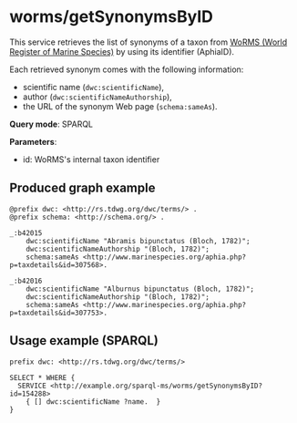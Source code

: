 
# worms/getSynonymsByID


This service retrieves the list of synonyms of a taxon from [WoRMS (World Register of Marine Species)](http://www.marinespecies.org/) by using its identifier (AphiaID). 

Each retrieved synonym comes with the following information:
- scientific name (`dwc:scientificName`),
- author (`dwc:scientificNameAuthorship`),
- the URL of the synonym Web page (`schema:sameAs`).

**Query mode**: SPARQL

**Parameters**: 
- id: WoRMS's internal taxon identifier




## Produced graph example

```turtle
@prefix dwc: <http://rs.tdwg.org/dwc/terms/> .
@prefix schema: <http://schema.org/> .

_:b42015 
    dwc:scientificName "Abramis bipunctatus (Bloch, 1782)";
    dwc:scientificNameAuthorship "(Bloch, 1782)";
    schema:sameAs <http://www.marinespecies.org/aphia.php?p=taxdetails&id=307568>.
    
_:b42016
    dwc:scientificName "Alburnus bipunctatus (Bloch, 1782)";
    dwc:scientificNameAuthorship "(Bloch, 1782)";
    schema:sameAs <http://www.marinespecies.org/aphia.php?p=taxdetails&id=307753>.
```

## Usage example (SPARQL)

```sparql
prefix dwc: <http://rs.tdwg.org/dwc/terms/>

SELECT * WHERE {
  SERVICE <http://example.org/sparql-ms/worms/getSynonymsByID?id=154288>
    { [] dwc:scientificName ?name.  }
}
```

